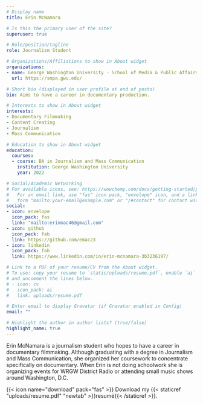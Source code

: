 ```yaml
---
# Display name
title: Erin McNamara

# Is this the primary user of the site?
superuser: true

# Role/position/tagline
role: Journalism Student 

# Organizations/Affiliations to show in About widget
organizations:
- name: George Washington University - School of Media & Public Affairs 
  url: https://smpa.gwu.edu/

# Short bio (displayed in user profile at end of posts)
bio: Aims to have a career in documentary production.

# Interests to show in About widget
interests:
- Documentary Filmmaking
- Content Creating
- Journalism 
- Mass Communication

# Education to show in About widget
education:
  courses:
  - course: BA in Journalism and Mass Communication
    institution: George Washington University
    year: 2022

# Social/Academic Networking
# For available icons, see: https://wowchemy.com/docs/getting-started/page-builder/#icons
#   For an email link, use "fas" icon pack, "envelope" icon, and a link in the
#   form "mailto:your-email@example.com" or "/#contact" for contact widget.
social:
- icon: envelope
  icon_pack: fas
  link: "mailto:erinmac46@gmail.com"
- icon: github
  icon_pack: fab
  link: https://github.com/emac23 
- icon: linkedin
  icon_pack: fab
  link: https://www.linkedin.com/in/erin-mcnamara-3b3236197/

# Link to a PDF of your resume/CV from the About widget.
# To use: copy your resume to `static/uploads/resume.pdf`, enable `ai` icons in `params.toml`,
# and uncomment the lines below.
# - icon: cv
#   icon_pack: ai
#   link: uploads/resume.pdf

# Enter email to display Gravatar (if Gravatar enabled in Config)
email: ""

# Highlight the author in author lists? (true/false)
highlight_name: true
---
```


Erin McNamara is a journalism student who hopes to have a career in documentary filmmaking. Although graduating with a degree in Journalism and Mass Communication, she organized her coursework to concentrate specifically on documentary. When Erin is not doing schoolwork she is organizing events for WRGW District Radio or attending small music shows around Washington, D.C. 

{{< icon name="download" pack="fas" >}} Download my {{< staticref "uploads/resume.pdf" "newtab" >}}resumé{{< /staticref >}}.
